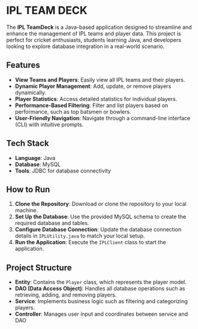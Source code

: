 # IPL TEAM DECK

The **IPL TeamDeck** is a Java-based application designed to streamline and enhance the management of IPL teams and player data. This project is perfect for cricket enthusiasts, students learning Java, and developers looking to explore database integration in a real-world scenario.

## Features

- **View Teams and Players**: Easily view all IPL teams and their players.
- **Dynamic Player Management**: Add, update, or remove players dynamically.
- **Player Statistics**: Access detailed statistics for individual players.
- **Performance-Based Filtering**: Filter and list players based on performance, such as top batsmen or bowlers.
- **User-Friendly Navigation**: Navigate through a command-line interface (CLI) with intuitive prompts.

## Tech Stack

- **Language**: Java
- **Database**: MySQL
- **Tools**: JDBC for database connectivity

## How to Run

1. **Clone the Repository**: Download or clone the repository to your local machine.
2. **Set Up the Database**: Use the provided MySQL schema to create the required database and tables.
3. **Configure Database Connection**: Update the database connection details in `IPLUtility.java` to match your local setup.
4. **Run the Application**: Execute the `IPLClient` class to start the application.

## Project Structure

- **Entity**: Contains the `Player` class, which represents the player model.
- **DAO (Data Access Object)**: Handles all database operations such as retrieving, adding, and removing players.
- **Service**: Implements business logic such as filtering and categorizing players.
- **Controller**: Manages user input and coordinates between service and DAO
